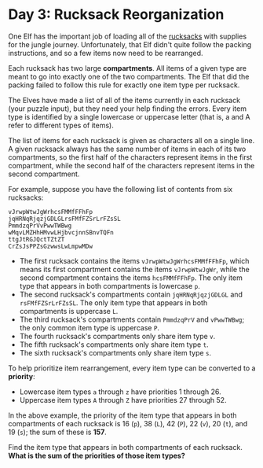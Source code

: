 # Day 3: Rucksack Reorganization

One Elf has the important job of loading all of the [rucksacks](https://en.wikipedia.org/wiki/Rucksack) with supplies for the
jungle journey. Unfortunately, that Elf didn't quite follow the packing instructions, and so a few items now need to be
rearranged.

Each rucksack has two large **compartments**. All items of a given type are meant to go into exactly one of the two compartments.
The Elf that did the packing failed to follow this rule for exactly one item type per rucksack.

The Elves have made a list of all of the items currently in each rucksack (your puzzle input), but they need your help finding the
errors. Every item type is identified by a single lowercase or uppercase letter (that is, a and A refer to different types of
items).

The list of items for each rucksack is given as characters all on a single line. A given rucksack always has the same number of
items in each of its two compartments, so the first half of the characters represent items in the first compartment, while the
second half of the characters represent items in the second compartment.

For example, suppose you have the following list of contents from six rucksacks:

```
vJrwpWtwJgWrhcsFMMfFFhFp
jqHRNqRjqzjGDLGLrsFMfFZSrLrFZsSL
PmmdzqPrVvPwwTWBwg
wMqvLMZHhHMvwLHjbvcjnnSBnvTQFn
ttgJtRGJQctTZtZT
CrZsJsPPZsGzwwsLwLmpwMDw
```

- The first rucksack contains the items `vJrwpWtwJgWrhcsFMMfFFhFp`, which means its first compartment contains the items
  `vJrwpWtwJgWr`, while the second compartment contains the items `hcsFMMfFFhFp`. The only item type that appears in both
  compartments is lowercase `p`.
- The second rucksack's compartments contain `jqHRNqRjqzjGDLGL` and `rsFMfFZSrLrFZsSL`. The only
  item type that appears in both compartments is uppercase `L`.
- The third rucksack's compartments contain `PmmdzqPrV` and `vPwwTWBwg`; the only common item type is uppercase `P`.
- The fourth rucksack's compartments only share item type `v`.
- The fifth rucksack's compartments only share item type `t`.
- The sixth rucksack's compartments only share item type `s`.

To help prioritize item rearrangement, every item type can be converted to a **priority**:

- Lowercase item types `a` through `z` have priorities 1 through 26.
- Uppercase item types `A` through `Z` have priorities 27 through 52.

In the above example, the priority of the item type that appears in both compartments of each rucksack is 16 (`p`), 38 (`L`),
42 (`P`), 22 (`v`), 20 (`t`), and 19 (`s`); the sum of these is **157**.

Find the item type that appears in both compartments of each rucksack. **What is the sum of the priorities of those item types?**